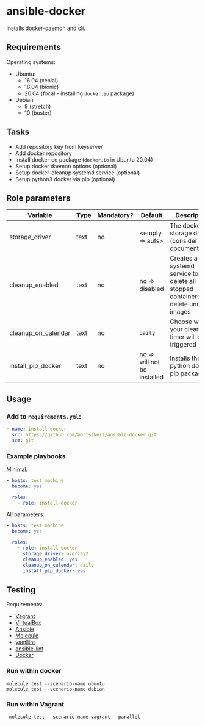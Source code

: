 # ansible-docker

Installs docker-daemon and cli.

## Requirements

Operating systems:

* Ubuntu:
  * 16.04 (xenial)
  * 18.04 (bionic)
  * 20.04 (focal - installing `docker.io` package)
* Debian
  * 9 (stretch)
  * 10 (buster)

## Tasks

* Add repository key from keyserver
* Add docker repository
* Install docker-ce package (`docker.io` in Ubuntu 20.04)
* Setup docker daemon options (optional)
* Setup docker-cleanup systemd service (optional)
* Setup python3 docker via pip (optional)

## Role parameters

| Variable      | Type | Mandatory? | Default | Description           |
|---------------|------|------------|---------|-----------------------|
| storage_driver | text | no        | <empty => aufs> | The docker storage driver (consider documentation) |
| cleanup_enabled | text | no       | no => disabled  | Creates a systemd service to delete all stopped containers and delete unused images |
| cleanup_on_calendar | text | no       | `daily`     | Choose when your cleanup timer will be triggered                                    |
| install_pip_docker  | text | no       | no => will not be installed | Installs the python docker pip package                              |

## Usage

### Add to `requirements.yml`:

```yaml
- name: install-docker
  src: https://github.com/borisskert/ansible-docker.git
  scm: git
```

### Example playbooks

Minimal:

```yaml
- hosts: test_machine
  become: yes

  roles:
    - role: install-docker
```

All parameters:

```yaml
- hosts: test_machine
  become: yes

  roles:
    - role: install-docker
      storage_driver: overlay2
      cleanup_enabled: yes
      cleanup_on_calendar: daily
      install_pip_docker: yes
```

## Testing

Requirements:

* [Vagrant](https://www.vagrantup.com/)
* [VirtualBox](https://www.virtualbox.org/)
* [Ansible](https://docs.ansible.com/)
* [Molecule](https://molecule.readthedocs.io/en/latest/index.html)
* [yamllint](https://yamllint.readthedocs.io/en/stable/#)
* [ansible-lint](https://docs.ansible.com/ansible-lint/)
* [Docker](https://docs.docker.com/)

### Run within docker

```shell script
molecule test --scenario-name ubuntu
molecule test --scenario-name debian
```

### Run within Vagrant

```shell script
 molecule test --scenario-name vagrant --parallel
```
